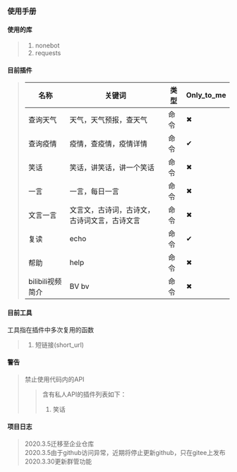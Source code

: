 ### 使用手册
#### 使用的库
>1. nonebot
>2. requests
#### 目前插件
> 名称 | 关键词 | 类型 | Only_to_me 
> -|-|-|-
>查询天气 | 天气，天气预报，查天气 | 命令 | ✖  
>查询疫情 | 疫情，查疫情，疫情详情 | 命令 | ✔    
>笑话 | 笑话，讲笑话，讲一个笑话 | 命令 | ✖
>一言 | 一言，每日一言 | 命令 | ✖  
>文言一言 | 文言文，古诗词，古诗文，古诗词文言，古诗文言 | 命令 | ✖  
>复读 | echo | 命令 | ✔  
>帮助 | help | 命令 | ✖  
>bilibili视频简介 | BV bv | 命令 | ✖
#### 目前工具
工具指在插件中多次复用的函数
>1. 短链接(short_url)
#### 警告
>禁止使用代码内的API
>>含有私人API的插件列表如下：
>>1. 笑话
#### 项目日志
> 2020.3.5迁移至企业仓库  
> 2020.3.5由于github访问异常，近期将停止更新github，只在gitee上发布  
>2020.3.30更新群管功能